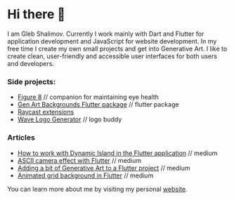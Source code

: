 # Hi there 👋

I am Gleb Shalimov. Currently I work mainly with Dart and Flutter for application development and JavaScript for website development. In my free time I create my own small projects and get into Generative Art. I like to create clean, user-friendly and accessible user interfaces for both users and developers.

### Side projects:

- [Figure 8](https://khlebobul26.gumroad.com/l/figure8) // companion for maintaining eye health
- [Gen Art Backgrounds Flutter package](https://pub.dev/packages/gen_art_bg) // flutter package
- [Raycast extensions](https://www.raycast.com/khlebobul)
- [Wave Logo Generator](https://wave-logo.vercel.app/) // logo buddy

### Articles

- [How to work with Dynamic Island in the Flutter application](https://medium.com/@khlebobul/how-to-work-with-dynamic-island-in-the-flutter-application-89851b0d9887) // medium
- [ASCII camera effect with Flutter](https://medium.com/@khlebobul/ascii-camera-effect-with-flutter-5433029f4387) // medium
- [Adding a bit of Generative Art to a Flutter project](https://medium.com/@khlebobul/adding-a-bit-of-generative-art-to-a-flutter-project-13b22dd4f274) // medium
- [Animated grid background in Flutter](https://medium.com/@khlebobul/animated-grid-background-in-flutter-fda98db76bdb) // medium

You can learn more about me by visiting my personal [website](https://khlebobul.github.io).
